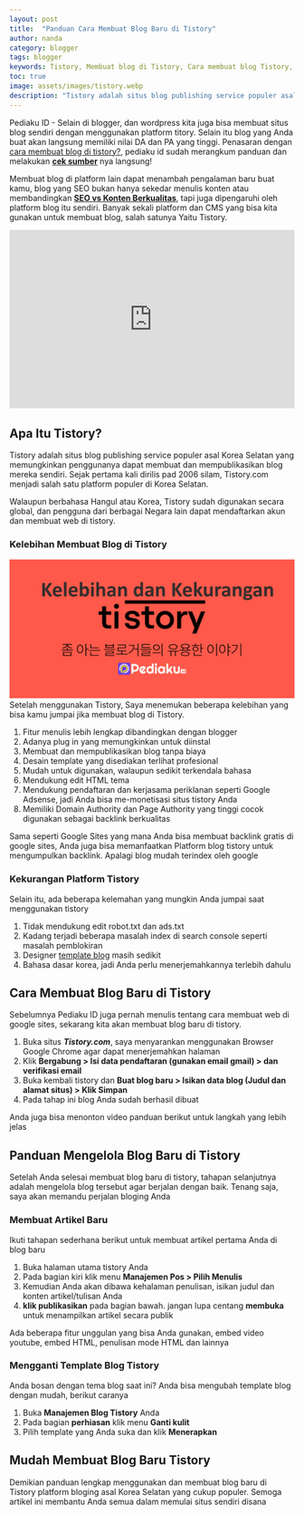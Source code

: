 ```yaml
---
layout: post
title:  "Panduan Cara Membuat Blog Baru di Tistory"
author: nanda
category: blogger
tags: blogger
keywords: Tistory, Membuat blog di Tistory, Cara membuat blog Tistory, Tutorial Tistory, Panduan membuat blog di Tistory, Tistory blog design, Template blog Tistory, Tistory SEO, Monetisasi Tistory blog, Custom domain Tistory, Tistory blog review, Tips blogging Tistory, Blog gratis di Tistory, Mengoptimasi blog Tistory, Membuat blog profesional di Tistory
toc: true
image: assets/images/tistory.webp
description: "Tistory adalah situs blog publishing service populer asal Korea Selatan yang memungkinkan penggunanya dapat membuat dan mempublikasikan blog mereka sendiri. Sejak pertama kali dirilis pad 2006 silam, Tistory.com menjadi salah satu platform populer di Korea Selatan."
---
```



Pediaku ID - Selain di blogger, dan wordpress kita juga bisa membuat situs blog sendiri dengan menggunakan platform titory. Selain itu blog yang Anda buat akan langsung memiliki nilai DA dan PA yang tinggi. Penasaran dengan [cara membuat blog di tistory?](https://pediaku.id/membuat-blog-di-tistory/), pediaku id sudah merangkum panduan dan melakukan **[cek sumber](https://www.biffadigital.org)** nya langsung!


Membuat blog di platform lain dapat menambah pengalaman baru buat kamu, blog yang SEO bukan hanya sekedar menulis konten atau membandingkan **[SEO vs Konten Berkualitas](https://www.biffadigital.org/seo-vs-konten-berkualitas-mana-yang-lebih-penting-untuk-blog/)**, tapi juga dipengaruhi oleh platform blog itu sendiri. Banyak sekali platform dan CMS yang bisa kita gunakan untuk membuat blog, salah satunya Yaitu Tistory.

<p><iframe style="width:100%;" height="315" src="https://www.youtube.com/embed/Uu8IBclUXOw?si=9K72o62ZS5DGhn78" frameborder="0" allowfullscreen></iframe></p>

## Apa Itu Tistory?

Tistory adalah situs blog publishing service populer asal Korea Selatan yang memungkinkan penggunanya dapat membuat dan mempublikasikan blog mereka sendiri. Sejak pertama kali dirilis pad 2006 silam, Tistory.com menjadi salah satu platform populer di Korea Selatan.

Walaupun berbahasa Hangul atau Korea, Tistory sudah digunakan secara global, dan pengguna dari berbagai Negara lain dapat mendaftarkan akun dan membuat web di tistory.

### Kelebihan Membuat Blog di Tistory
![kelebihan dan kekurangan tistory](/assets/images/kelebihan-tistory.webp)
Setelah menggunakan Tistory, Saya menemukan beberapa kelebihan yang bisa kamu jumpai jika membuat blog di Tistory.

1. Fitur menulis lebih lengkap dibandingkan dengan blogger
2. Adanya plug in yang memungkinkan untuk diinstal
3. Membuat dan mempublikasikan blog tanpa biaya
4. Desain template yang disediakan terlihat profesional
5. Mudah untuk digunakan, walaupun sedikit terkendala bahasa
6. Mendukung edit HTML tema
7. Mendukung pendaftaran dan kerjasama periklanan seperti Google Adsense, jadi Anda bisa me-monetisasi situs tistory Anda
8. Memiliki Domain Authority dan Page Authority yang tinggi cocok digunakan sebagai backlink berkualitas

Sama seperti Google Sites yang mana Anda bisa membuat backlink gratis di google sites, Anda juga bisa memanfaatkan Platform blog tistory untuk mengumpulkan backlink. Apalagi blog mudah terindex oleh google

### Kekurangan Platform Tistory

Selain itu, ada beberapa kelemahan yang mungkin Anda jumpai saat menggunakan tistory

1. Tidak mendukung edit robot.txt dan ads.txt
2. Kadang terjadi beberapa masalah index di search console seperti masalah pemblokiran
3. Designer [template blog](https://pediaku.id/) masih sedikit
4. Bahasa dasar korea, jadi Anda perlu menerjemahkannya terlebih dahulu

## Cara Membuat Blog Baru di Tistory

Sebelumnya Pediaku ID juga pernah menulis tentang cara membuat web di google sites, sekarang kita akan membuat blog baru di tistory.

1. Buka situs ***Tistory.com***, saya menyarankan menggunakan Browser Google Chrome agar dapat menerjemahkan halaman
2. Klik **Bergabung > Isi data pendaftaran (gunakan email gmail) > dan verifikasi email**
3. Buka kembali tistory dan **Buat blog baru > Isikan data blog (Judul dan alamat situs) > Klik Simpan**
4. Pada tahap ini blog Anda sudah berhasil dibuat

Anda juga bisa menonton video panduan berikut untuk langkah yang lebih jelas

## Panduan Mengelola Blog Baru di Tistory

Setelah Anda selesai membuat blog baru di tistory, tahapan selanjutnya adalah mengelola blog tersebut agar berjalan dengan baik. Tenang saja, saya akan memandu perjalan bloging Anda

### Membuat Artikel Baru

Ikuti tahapan sederhana berikut untuk membuat artikel pertama Anda di blog baru

1. Buka halaman utama tistory Anda
2. Pada bagian kiri klik menu **Manajemen Pos > Pilih Menulis**
3. Kemudian Anda akan dibawa kehalaman penulisan, isikan judul dan konten artikel/tulisan Anda
4. **klik publikasikan** pada bagian bawah. jangan lupa centang **membuka** untuk menampilkan artikel secara publik

Ada beberapa fitur unggulan yang bisa Anda gunakan, embed video youtube, embed HTML, penulisan mode HTML dan lainnya

### Mengganti Template Blog Tistory

Anda bosan dengan tema blog saat ini? Anda bisa mengubah template blog dengan mudah, berikut caranya

1. Buka **Manajemen Blog Tistory** Anda
2. Pada bagian **perhiasan** klik menu **Ganti kulit**
3. Pilih template yang Anda suka dan klik **Menerapkan**

## Mudah Membuat Blog Baru Tistory

Demikian panduan lengkap menggunakan dan membuat blog baru di Tistory platform bloging asal Korea Selatan yang cukup populer. Semoga artikel ini membantu Anda semua dalam memulai situs sendiri disana
